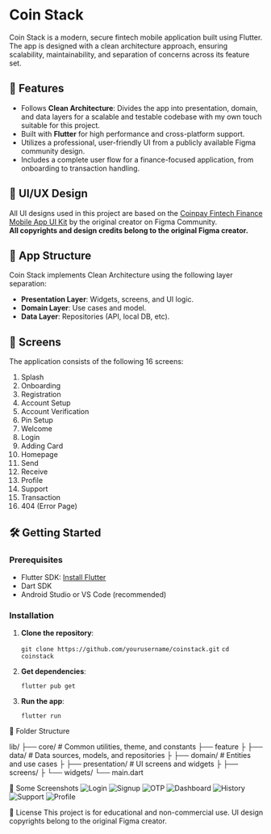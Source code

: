 # Coin Stack

Coin Stack is a modern, secure fintech mobile application built using Flutter. The app is designed with a clean architecture approach, ensuring scalability, maintainability, and separation of concerns across its feature set.

## 🚀 Features

- Follows **Clean Architecture**: Divides the app into presentation, domain, and data layers for a scalable and testable codebase with my own touch suitable for this project.
- Built with **Flutter** for high performance and cross-platform support.
- Utilizes a professional, user-friendly UI from a publicly available Figma community design.
- Includes a complete user flow for a finance-focused application, from onboarding to transaction handling.

## 📱 UI/UX Design

All UI designs used in this project are based on the [Coinpay Fintech Finance Mobile App UI Kit](https://www.figma.com/community/file/1195417779279692347/coinpay-fintech-finance-mobile-app-ui-kit-community) by the original creator on Figma Community.  
**All copyrights and design credits belong to the original Figma creator.**

## 🧱 App Structure

Coin Stack implements Clean Architecture using the following layer separation:

- **Presentation Layer**: Widgets, screens, and UI logic.
- **Domain Layer**: Use cases and model.
- **Data Layer**: Repositories (API, local DB, etc).

## 📄 Screens

The application consists of the following 16 screens:

1. Splash  
2. Onboarding  
3. Registration  
4. Account Setup  
5. Account Verification  
6. Pin Setup  
7. Welcome  
8. Login  
9. Adding Card  
10. Homepage  
11. Send  
12. Receive  
13. Profile  
14. Support  
15. Transaction  
16. 404 (Error Page)

## 🛠️ Getting Started

### Prerequisites

- Flutter SDK: [Install Flutter](https://flutter.dev/docs/get-started/install)
- Dart SDK
- Android Studio or VS Code (recommended)

### Installation

1. **Clone the repository**:

   `git clone https://github.com/yourusername/coinstack.git`
   `cd coinstack`

2. **Get dependencies**:
    
    `flutter pub get`

3. **Run the app**:

    `flutter run`

📂 Folder Structure

lib/
    ├── core/      # Common utilities, theme, and constants
    ├── feature
    ├       ├── data/     # Data sources, models, and repositories
    ├       ├── domain/    # Entities and use cases
    ├       ├── presentation/      # UI screens and widgets
    ├                  ├── screens/
    ├                  └── widgets/
    └── main.dart

📸 Some Screenshots
![Login](screenshots/login.png)
![Signup](screenshots/sighup.png)
![OTP](screenshots/otp.png)
![Dashboard](screenshots/dashboard.png)
![History](screenshots/history.png)
![Support](screenshots/support.png)
![Profile](screenshots/profile.png)


📜 License
This project is for educational and non-commercial use. UI design copyrights belong to the original Figma creator.